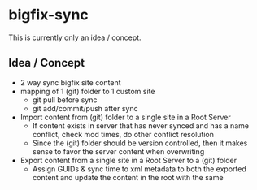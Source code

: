 # bigfix-sync

This is currently only an idea / concept.

## Idea / Concept

- 2 way sync bigfix site content
- mapping of 1 (git) folder to 1 custom site
  - git pull before sync
  - git add/commit/push after sync
- Import content from (git) folder to a single site in a Root Server
  - If content exists in server that has never synced and has a name conflict, check mod times, do other conflict resolution
  - Since the (git) folder should be version controlled, then it makes sense to favor the server content when overwriting
- Export content from a single site in a Root Server to a (git) folder
  - Assign GUIDs & sync time to xml metadata to both the exported content and update the content in the root with the same
